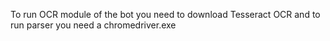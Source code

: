 To run OCR module of the bot you need to download Tesseract OCR and to run parser you need a chromedriver.exe

